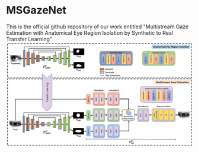 # MSGazeNet
This is the official github repository of our work entitled "Multistream Gaze Estimation with Anatomical Eye Region Isolation by Synthetic to Real Transfer Learning"
![Alt text](/figures/msgazenet.png?raw=true "Optional Title")
